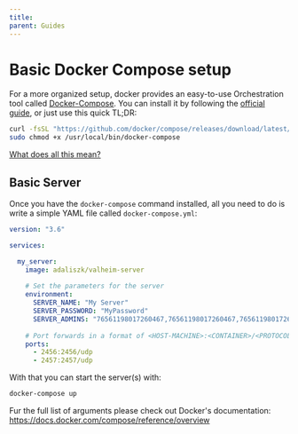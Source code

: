 ```yaml
---
title:
parent: Guides
---
```


# Basic Docker Compose setup
For a more organized setup, docker provides an easy-to-use Orchestration tool called [Docker-Compose](https://docs.docker.com/compose).
You can install it by following the [official guide](https://docs.docker.com/compose/install), or just use this quick TL;DR:
```bash
curl -fsSL "https://github.com/docker/compose/releases/download/latest/docker-compose-$(uname -s)-$(uname -m)" > /usr/local/bin/docker-compose
sudo chmod +x /usr/local/bin/docker-compose
```
[What does all this mean?](quick-Docker-Compose-install-explanation.md)

## Basic Server
Once you have the `docker-compose` command installed, all you need to do is write a simple YAML file called `docker-compose.yml`:
```yaml
version: "3.6"

services:

  my_server:
    image: adaliszk/valheim-server
    
    # Set the parameters for the server
    environment:
      SERVER_NAME: "My Server"
      SERVER_PASSWORD: "MyPassword"
      SERVER_ADMINS: "76561198017260467,76561198017260467,76561198017260467"
    
    # Port forwards in a format of <HOST-MACHINE>:<CONTAINER>/<PROTOCOL>
    ports:
      - 2456:2456/udp
      - 2457:2457/udp
```

With that you can start the server(s) with:
```bash
docker-compose up
```

Fur the full list of arguments please check out Docker's documentation:  
https://docs.docker.com/compose/reference/overview